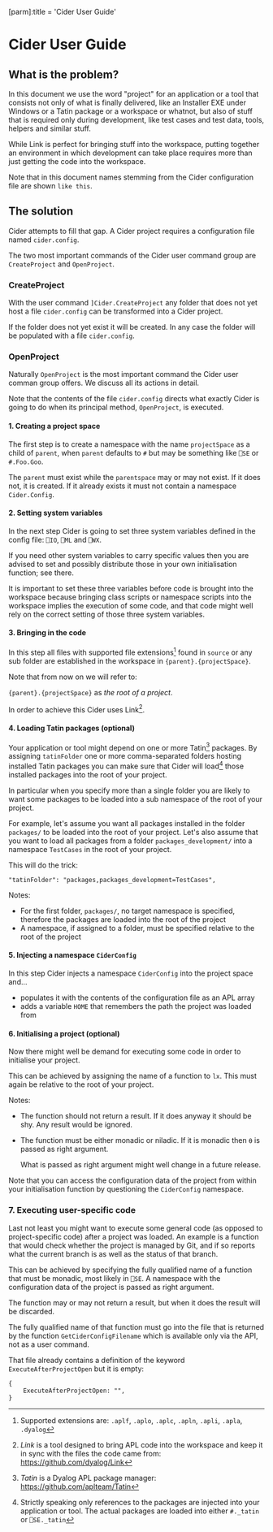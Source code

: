 [parm]:title = 'Cider User Guide'



# Cider User Guide

## What is the problem?

In this document we use the word "project" for an application or a tool that consists not only of what is  finally delivered, like an Installer EXE under Windows or a Tatin package or a workspace or whatnot, but also of stuff that is required only during development, like test cases and test data, tools, helpers and similar stuff.

While Link is perfect for bringing stuff into the workspace, putting together an environment in which development can take place requires more than just getting the code into the workspace.

Note that in this document names stemming from the Cider configuration file are shown `like this`.

## The solution

Cider attempts to fill that gap. A Cider project requires a configuration file named `cider.config`. 

The two most important commands of the Cider user command group are `CreateProject` and `OpenProject`.

### CreateProject

With the user command `]Cider.CreateProject` any folder that does not yet host a file `cider.config` can be transformed into a Cider project. 

If the folder does not yet exist it will be created. In any case the folder will be populated with a file `cider.config`.

### OpenProject

Naturally `OpenProject` is the most important command the Cider user comman group offers. We discuss all its actions in detail.

Note that the  contents of the file `cider.config` directs what exactly Cider is going to do when its principal method, `OpenProject`, is executed.

#### 1. Creating a project space

The first step is to create a namespace with the name `projectSpace` as a child of `parent`, when `parent` defaults to `#` but may be something like `⎕SE` or `#.Foo.Goo`. 

The `parent` must exist while the `parentspace` may or may not exist. If it does not, it is created. If it already exists it must not contain a namespace `Cider.Config`.

#### 2. Setting system variables

In the next step Cider is going to set three system variables defined in the config file: `⎕IO`, `⎕ML` and `⎕WX`.

If you need other system variables to carry specific values then you are advised to set and possibly distribute those in your own initialisation function; see there.

It is important to set these three variables before code is brought into the workspace because bringing class scripts or namespace scripts into the workspace implies the execution of some code, and that code might well rely on the correct setting of those three system variables.

#### 3. Bringing in the code

In this step all files with supported file extensions[^extensions] found in `source` or any sub folder are established in the workspace in `{parent}.{projectSpace}`.

Note that from now on we will refer to:

`{parent}.{projectSpace}` as _the root of a project_.

In order to achieve this Cider uses Link[^link].

#### 4. Loading Tatin packages (optional)
 
Your application or tool might depend on one or more Tatin[^tatin] packages. By assigning `tatinFolder` one or more comma-separated folders hosting installed Tatin packages you can make sure that Cider will load[^load_tatin_pkgs] those installed packages into the root of your project.

In particular when you specify more than a single folder you are likely to want some packages to be loaded into a sub namespace of the root of your project.

For example, let's assume you want all packages installed in the folder `packages/` to be loaded into the root of your project. Let's also assume that you want to load all packages from a folder `packages_development/` into a namespace `TestCases` in the root of your project.

This will do the trick:

```
"tatinFolder": "packages,packages_development=TestCases",

```

Notes:
* For the first folder, `packages/`, no target namespace is specified, therefore the packages are loaded into the root of the project
* A namespace, if assigned to a folder, must be specified relative to the root of the project


#### 5. Injecting a namespace `CiderConfig`

In this step Cider injects a namespace `CiderConfig` into the project space and...

* populates it with the contents of the configuration file as an APL array
* adds a variable `HOME` that remembers the path the project was loaded from


#### 6. Initialising a project (optional)

Now there might well be demand for executing some code in order to initialise your project.

This can be achieved by assigning the name of a function to `lx`. This must again be relative to the root of your project.

Notes:

* The function should not return a result. If it does anyway it should be shy. Any result would be ignored.
* The function must be either monadic or niladic. If it is monadic then `⍬` is passed as right argument.

  What is passed as right argument might well change in a future release.

Note that you can access the configuration data of the project from within your initialisation function by questioning the `CiderConfig` namespace.

### 7. Executing user-specific code

Last not least you might want to execute some general code (as opposed to project-specific code) after a project was loaded. An example is a function that would check whether the project is managed by Git, and if so reports what the current branch is as well as the status of that branch.

This can be achieved by specifying the fully qualified name of a function that must be monadic, most likely in `⎕SE`. A namespace with the configuration data of the project is passed as right argument.

The function may or may not return a result, but when it does the result will be discarded.

The fully qualified name of that function must go into the file that is returned by the function `GetCiderConfigFilename` which is available only via the API, not as a user command.

That file already contains a definition of the keyword `ExecuteAfterProjectOpen` but it is empty:

```
{
    ExecuteAfterProjectOpen: "",
}
```

[^tatin]: _Tatin_ is a Dyalog APL package manager: <https://github.com/aplteam/Tatin>

[^link]: _Link_ is a tool designed to bring APL code into the workspace and keep it in sync with the files the code came from: <https://github.com/dyalog/Link>

[^load_tatin_pkgs]: Strictly speaking only references to the packages are injected into your application or tool. The actual packages are loaded into either `#._tatin` or `⎕SE._tatin`

[^extensions]: Supported extensions are: `.aplf`, `.aplo`, `.aplc`, `.apln`, `.apli`, `.apla`, `.dyalog` 